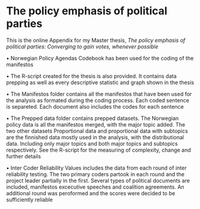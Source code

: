 # The policy emphasis of political parties
This is the online Appendix for my Master thesis, _The policy emphasis of political parties: Converging to gain votes, whenever possible_

• Norwegian Policy Agendas Codebook has been used for the coding of the manifestos

• The R-script created for the thesis is also provided. It contains data prepping as well as every descriptive statistic and graph shown in the thesis

•	The Manifestos folder contains all the manifestos that have been used for the analysis as formated during the coding process. Each coded sentence is separeted. Each document also includes the codes for each sentence

• The Prepped data folder contains prepped datasets. The Norwegian policy data is all the manifestos merged, with the major topic added. The two other datasets Proportional data and proportional data with subtopics are the finnished data mostly used in the analysis, with the distributional data. Including only major topics and both major topics and subtopics respectively. See the R-script for the measuring of complexity, change and further details

• Inter Coder Reliability Values includes the data from each round of inter reliability testing. The two primary coders partook in each round and the project leader partially in the first. Several types of political documents are included, manifestos excecutive speeches and coalition agreements. An additional round was peroformed and the scores were decided to be sufficiently reliable
